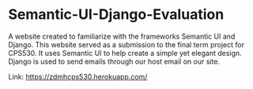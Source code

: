 # Semantic-UI-Django-Evaluation
A website created to familiarize with the frameworks Semantic UI and Django. This website served as a submission to the final term project for CPS530. It uses Semantic UI to help create a simple yet elegant design. Django is used to send emails through our host email on our site. 

Link: https://zdmhcps530.herokuapp.com/
